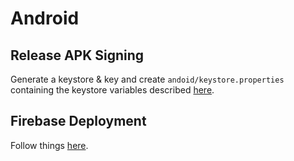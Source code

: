 # Android


## Release APK Signing
Generate a keystore & key and create `andoid/keystore.properties` containing the keystore variables described [here](https://facebook.github.io/react-native/docs/signed-apk-android.html).

## Firebase Deployment
Follow things [here](https://firebase.google.com/docs/app-distribution/android/distribute-cli).